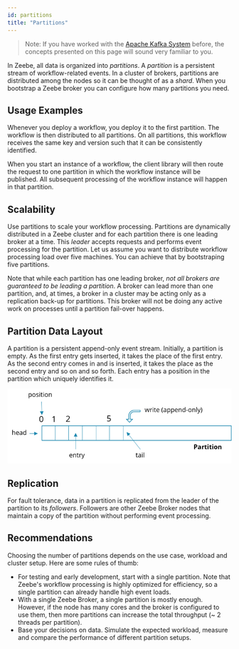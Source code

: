 ```yaml
---
id: partitions
title: "Partitions"
---
```


> Note: If you have worked with the [Apache Kafka System](https://kafka.apache.org/) before, the concepts presented on this page will sound very familiar to you.

In Zeebe, all data is organized into *partitions*. A *partition* is a persistent stream of workflow-related events. In a cluster of brokers, partitions are distributed among the nodes so it can be thought of as a *shard*. When you bootstrap a Zeebe broker you can configure how many partitions you need.

## Usage Examples

Whenever you deploy a workflow, you deploy it to the first partition. The workflow is then distributed to all partitions. On all partitions, this workflow receives the same key and version such that it can be consistently identified.

When you start an instance of a workflow, the client library will then route the request to one partition in which the workflow instance will be published. All subsequent processing of the workflow instance will happen in that partition.

## Scalability

Use partitions to scale your workflow processing. Partitions are dynamically distributed in a Zeebe cluster and for each partition there is one leading broker at a time. This *leader* accepts requests and performs event processing for the partition. Let us assume you want to distribute workflow processing load over five machines. You can achieve that by bootstraping five partitions.

Note that while each partition has one leading broker, _not all brokers are guaranteed to be leading a partition_. A broker can lead more than one partition, and, at times, a broker in a cluster may be acting only as a replication back-up for partitions. This broker will not be doing any active work on processes until a partition fail-over happens.

## Partition Data Layout

A partition is a persistent append-only event stream. Initially, a partition is empty. As the first entry gets inserted, it takes the place of the first entry. As the second entry comes in and is inserted, it takes the place as the second entry and so on and so forth. Each entry has a position in the partition which uniquely identifies it.

![partition](assets/partition.png)

## Replication

For fault tolerance, data in a partition is replicated from the leader of the partition to its *followers*. Followers are other Zeebe Broker nodes that maintain a copy of the partition without performing event processing.

## Recommendations

Choosing the number of partitions depends on the use case, workload and cluster setup. Here are some rules of thumb:

* For testing and early development, start with a single partition. Note that Zeebe's workflow processing is highly optimized for efficiency, so a single partition can already handle high event loads.
* With a single Zeebe Broker, a single partition is mostly enough. However, if the node has many cores and the broker is configured to use them, then more partitions can increase the total throughput (~ 2 threads per partition).
* Base your decisions on data. Simulate the expected workload, measure and compare the performance of different partition setups.
